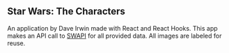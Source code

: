 ## Star Wars: The Characters

An application by Dave Irwin made with React and React Hooks. This app makes an API call to [SWAPI](https://swapi.co) for all provided data. All images are labeled for reuse.
